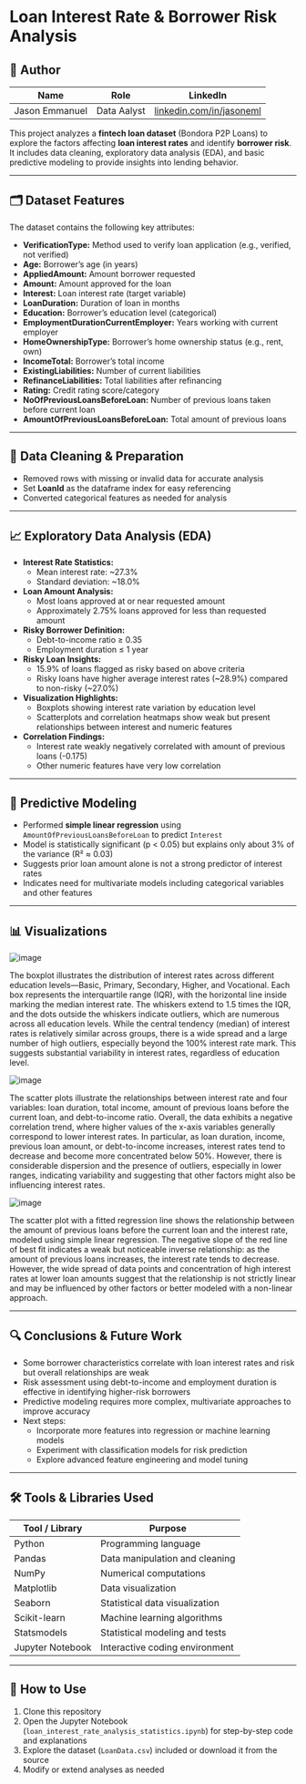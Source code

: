 # Loan Interest Rate & Borrower Risk Analysis

## 👤 Author

| Name            | Role              | LinkedIn                                      |
|-----------------|-------------------|-----------------------------------------------|
| Jason Emmanuel  | Data Aalyst | [linkedin.com/in/jasoneml](https://www.linkedin.com/in/jasoneml/) |

This project analyzes a **fintech loan dataset** (Bondora P2P Loans) to explore the factors affecting **loan interest rates** and identify **borrower risk**. It includes data cleaning, exploratory data analysis (EDA), and basic predictive modeling to provide insights into lending behavior.

---

## 🗂 Dataset Features

The dataset contains the following key attributes:

- **VerificationType:** Method used to verify loan application (e.g., verified, not verified)  
- **Age:** Borrower’s age (in years)  
- **AppliedAmount:** Amount borrower requested  
- **Amount:** Amount approved for the loan  
- **Interest:** Loan interest rate (target variable)  
- **LoanDuration:** Duration of loan in months  
- **Education:** Borrower’s education level (categorical)  
- **EmploymentDurationCurrentEmployer:** Years working with current employer  
- **HomeOwnershipType:** Borrower’s home ownership status (e.g., rent, own)  
- **IncomeTotal:** Borrower’s total income  
- **ExistingLiabilities:** Number of current liabilities  
- **RefinanceLiabilities:** Total liabilities after refinancing  
- **Rating:** Credit rating score/category  
- **NoOfPreviousLoansBeforeLoan:** Number of previous loans taken before current loan  
- **AmountOfPreviousLoansBeforeLoan:** Total amount of previous loans  

---

## 🧹 Data Cleaning & Preparation

- Removed rows with missing or invalid data for accurate analysis  
- Set **LoanId** as the dataframe index for easy referencing  
- Converted categorical features as needed for analysis  

---

## 📈 Exploratory Data Analysis (EDA)

- **Interest Rate Statistics:**  
  - Mean interest rate: ~27.3%  
  - Standard deviation: ~18.0%  
- **Loan Amount Analysis:**  
  - Most loans approved at or near requested amount  
  - Approximately 2.75% loans approved for less than requested amount  
- **Risky Borrower Definition:**  
  - Debt-to-income ratio ≥ 0.35  
  - Employment duration ≤ 1 year  
- **Risky Loan Insights:**  
  - 15.9% of loans flagged as risky based on above criteria  
  - Risky loans have higher average interest rates (~28.9%) compared to non-risky (~27.0%)  
- **Visualization Highlights:**  
  - Boxplots showing interest rate variation by education level  
  - Scatterplots and correlation heatmaps show weak but present relationships between interest and numeric features  
- **Correlation Findings:**  
  - Interest rate weakly negatively correlated with amount of previous loans (-0.175)  
  - Other numeric features have very low correlation  

---

## 🧮 Predictive Modeling

- Performed **simple linear regression** using `AmountOfPreviousLoansBeforeLoan` to predict `Interest`  
- Model is statistically significant (p < 0.05) but explains only about 3% of the variance (R² ≈ 0.03)  
- Suggests prior loan amount alone is not a strong predictor of interest rates  
- Indicates need for multivariate models including categorical variables and other features  

---

## 📊 Visualizations

![image](https://github.com/user-attachments/assets/199bc93f-8a40-430a-8b96-53c7fb04484b)

The boxplot illustrates the distribution of interest rates across different education levels—Basic, Primary, Secondary, Higher, and Vocational. Each box represents the interquartile range (IQR), with the horizontal line inside marking the median interest rate. The whiskers extend to 1.5 times the IQR, and the dots outside the whiskers indicate outliers, which are numerous across all education levels. While the central tendency (median) of interest rates is relatively similar across groups, there is a wide spread and a large number of high outliers, especially beyond the 100% interest rate mark. This suggests substantial variability in interest rates, regardless of education level.

![image](https://github.com/user-attachments/assets/0a160887-62fd-4295-b878-507232f07cb0)

The scatter plots illustrate the relationships between interest rate and four variables: loan duration, total income, amount of previous loans before the current loan, and debt-to-income ratio. Overall, the data exhibits a negative correlation trend, where higher values of the x-axis variables generally correspond to lower interest rates. In particular, as loan duration, income, previous loan amount, or debt-to-income increases, interest rates tend to decrease and become more concentrated below 50%. However, there is considerable dispersion and the presence of outliers, especially in lower ranges, indicating variability and suggesting that other factors might also be influencing interest rates.

![image](https://github.com/user-attachments/assets/11c83bc2-30eb-4a98-95e6-e19660db4720)

The scatter plot with a fitted regression line shows the relationship between the amount of previous loans before the current loan and the interest rate, modeled using simple linear regression. The negative slope of the red line of best fit indicates a weak but noticeable inverse relationship: as the amount of previous loans increases, the interest rate tends to decrease. However, the wide spread of data points and concentration of high interest rates at lower loan amounts suggest that the relationship is not strictly linear and may be influenced by other factors or better modeled with a non-linear approach.

---

## 🔍 Conclusions & Future Work

- Some borrower characteristics correlate with loan interest rates and risk but overall relationships are weak  
- Risk assessment using debt-to-income and employment duration is effective in identifying higher-risk borrowers  
- Predictive modeling requires more complex, multivariate approaches to improve accuracy  
- Next steps:  
  - Incorporate more features into regression or machine learning models  
  - Experiment with classification models for risk prediction  
  - Explore advanced feature engineering and model tuning  

---

## 🛠 Tools & Libraries Used

| Tool / Library   | Purpose                                  |
|------------------|------------------------------------------|
| Python           | Programming language                      |
| Pandas           | Data manipulation and cleaning            |
| NumPy            | Numerical computations                     |
| Matplotlib       | Data visualization                        |
| Seaborn          | Statistical data visualization             |
| Scikit-learn     | Machine learning algorithms                |
| Statsmodels      | Statistical modeling and tests              |
| Jupyter Notebook | Interactive coding environment              |

---

## 📂 How to Use

1. Clone this repository  
2. Open the Jupyter Notebook (`loan_interest_rate_analysis_statistics.ipynb`) for step-by-step code and explanations  
3. Explore the dataset (`LoanData.csv`) included or download it from the source  
4. Modify or extend analyses as needed  
